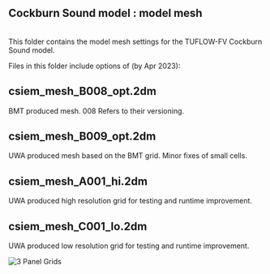 ## Cockburn Sound model : model mesh

<br>
This folder contains the model mesh settings for the TUFLOW-FV Cockburn Sound model.

Files in this folder include options of (by Apr 2023):

## csiem_mesh_B008_opt.2dm

BMT produced mesh. 008 Refers to their versioning.

## csiem_mesh_B009_opt.2dm

UWA produced mesh based on the BMT grid. Minor fixes of small cells.

## csiem_mesh_A001_hi.2dm

UWA produced high resolution grid for testing and runtime improvement.

## csiem_mesh_C001_lo.2dm

UWA produced low resolution grid for testing and runtime improvement.

![3 Panel Grids](https://github.com/AquaticEcoDynamics/csiem_model_tfvaed_1.0/assets/19967037/098a8de7-9f31-4009-a527-a6d3b2f78133)
